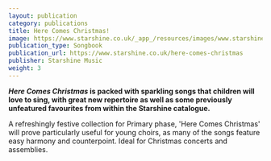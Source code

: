 ```yaml
---
layout: publication
category: publications
title: Here Comes Christmas!
image: https://www.starshine.co.uk/_app_/resources/images/www.starshine.co.uk/main/-hidden-product-category-images/christmas-nativities-here-comes-christmas-300x370.jpg
publication_type: Songbook
publication_url: https://www.starshine.co.uk/here-comes-christmas
publisher: Starshine Music
weight: 3
---
```


**_Here Comes Christmas_ is packed with sparkling songs that children will love to sing, with great new repertoire as well as some previously unfeatured favourites from within the Starshine catalogue.**

A refreshingly festive collection for Primary phase, 'Here Comes Christmas' will prove particularly useful for young choirs, as many of the songs feature easy harmony and counterpoint.  Ideal for Christmas concerts and assemblies. 
